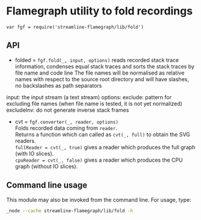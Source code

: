 
# Flamegraph utility to fold recordings

`var fgf = require('streamline-flamegraph/lib/fold')`  

## API

* folded = `fgf.fold(_, input, options)`
 reads recorded stack trace information, condenses equal stack traces and sorts the stack traces by file name and code line
 The file names will be normalised as relative names with respect to the source root directory and will have slashes, no backslashes
 as path separators

input: the input stream (a text stream)
options: exclude: pattern for excluding file names (when file name is tested, it is not yet normalized)
         excludeInv: do not generate inverse stack frames
* cvt = `fgf.converter(_, reader, options)`  
  Folds recorded data coming from `reader`.  
  Returns a function which can called as `cvt(_, full)` to obtain the SVG readers.  
  `fullReader = cvt(_, true)` gives a reader which produces the full graph (with IO slices).  
  `cpuReader = cvt(_, false)` gives a reader which produces the CPU graph (without IO slices).  

## Command line usage

This module may also be invoked from the command line. For usage, type:

```sh
_node --cache streamline-flamegraph/lib/fold -h
```
